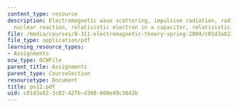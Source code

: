 ```yaml
---
content_type: resource
description: Electromagnetic wave scattering, impulsive radiation, radiation after
  nuclear reaction, relativistic electron in a capacitor, relativistic circular motion.
file: /media/courses/8-311-electromagnetic-theory-spring-2004/c01d3a823c8242fbd368800e49c3642b_ps12.pdf
file_type: application/pdf
learning_resource_types:
- Assignments
ocw_type: OCWFile
parent_title: Assignments
parent_type: CourseSection
resourcetype: Document
title: ps12.pdf
uid: c01d3a82-3c82-42fb-d368-800e49c3642b
---
```


